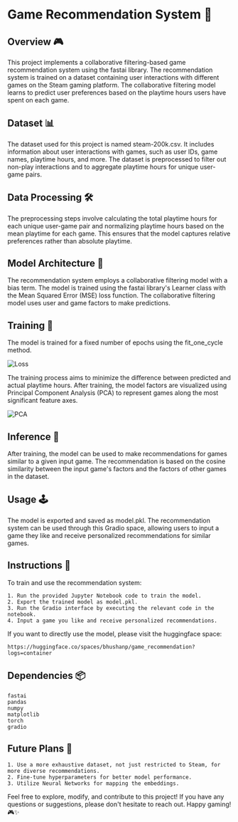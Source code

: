 
# Game Recommendation System 👾

## Overview 🎮

This project implements a collaborative filtering-based game recommendation system using the fastai library. The recommendation system is trained on a dataset containing user interactions with different games on the Steam gaming platform. The collaborative filtering model learns to predict user preferences based on the playtime hours users have spent on each game.

## Dataset 📊

The dataset used for this project is named steam-200k.csv. It includes information about user interactions with games, such as user IDs, game names, playtime hours, and more. The dataset is preprocessed to filter out non-play interactions and to aggregate playtime hours for unique user-game pairs.

## Data Processing 🛠️

The preprocessing steps involve calculating the total playtime hours for each unique user-game pair and normalizing playtime hours based on the mean playtime for each game. This ensures that the model captures relative preferences rather than absolute playtime.

## Model Architecture 🤖

The recommendation system employs a collaborative filtering model with a bias term. The model is trained using the fastai library's Learner class with the Mean Squared Error (MSE) loss function. The collaborative filtering model uses user and game factors to make predictions.

## Training 🚀

The model is trained for a fixed number of epochs using the fit_one_cycle method.

![Loss](https://github.com/bhushanap/game_recommendation/assets/83635464/f0965c27-4777-4f57-ac38-281679726e38)


The training process aims to minimize the difference between predicted and actual playtime hours. After training, the model factors are visualized using Principal Component Analysis (PCA) to represent games along the most significant feature axes.

![PCA](https://github.com/bhushanap/game_recommendation/assets/83635464/af1af49d-49ed-4c96-ae9c-e0da333b43cf)


## Inference 🎲

After training, the model can be used to make recommendations for games similar to a given input game. The recommendation is based on the cosine similarity between the input game's factors and the factors of other games in the dataset.

## Usage 🕹️

The model is exported and saved as model.pkl. The recommendation system can be used through this Gradio space, allowing users to input a game they like and receive personalized recommendations for similar games.

## Instructions 📝

To train and use the recommendation system:

    1. Run the provided Jupyter Notebook code to train the model.
    2. Export the trained model as model.pkl.
    3. Run the Gradio interface by executing the relevant code in the notebook.
    4. Input a game you like and receive personalized recommendations.

If you want to directly use the model, please visit the huggingface space:

    https://huggingface.co/spaces/bhushanp/game_recommendation?logs=container

## Dependencies 📦

    fastai
    pandas
    numpy
    matplotlib
    torch
    gradio

## Future Plans 🚀

    1. Use a more exhaustive dataset, not just restricted to Steam, for more diverse recommendations.
    2. Fine-tune hyperparameters for better model performance.
    3. Utilize Neural Networks for mapping the embeddings.

Feel free to explore, modify, and contribute to this project! If you have any questions or suggestions, please don't hesitate to reach out. Happy gaming! 🎮✨
